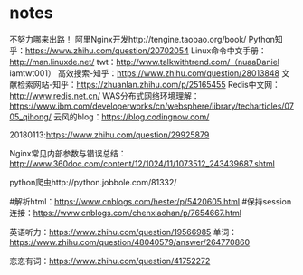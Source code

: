 # notes
不努力哪来出路！
阿里Nginx开发http://tengine.taobao.org/book/
Python知乎：https://www.zhihu.com/question/20702054
Linux命令中文手册：http://man.linuxde.net/
twt：http://www.talkwithtrend.com/（nuaaDaniel iamtwt001）
高效搜索-知乎：https://www.zhihu.com/question/28013848
文献检索网站-知乎：https://zhuanlan.zhihu.com/p/25165455
Redis中文网：http://www.redis.net.cn/
WAS分布式网络环境理解：https://www.ibm.com/developerworks/cn/websphere/library/techarticles/0705_qihong/
云风的blog：https://blog.codingnow.com/


20180113:https://www.zhihu.com/question/29925879

Nginx常见内部参数与错误总结：http://www.360doc.com/content/12/1024/11/1073512_243439687.shtml

python爬虫http://python.jobbole.com/81332/

#解析html：https://www.cnblogs.com/hester/p/5420605.html
#保持session连接：https://www.cnblogs.com/chenxiaohan/p/7654667.html


英语听力：https://www.zhihu.com/question/19566985
单词：https://www.zhihu.com/question/48040579/answer/264770860



恋恋有词：https://www.zhihu.com/question/41752272

